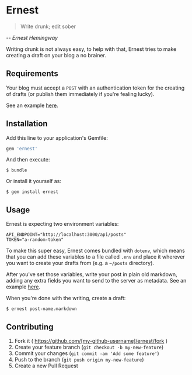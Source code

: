 # Ernest

> Write drunk; edit sober

-- *Ernest Hemingway*

Writing drunk is not always easy, to help with that, Ernest tries to make creating a draft on your blog a no brainer.

## Requirements

Your blog must accept a `POST` with an authentication token for the creating of drafts (or publish them immediately if you're fealing lucky).

See an example [here](https://github.com/groupbuddies/gb-blog).

## Installation

Add this line to your application's Gemfile:

```ruby
gem 'ernest'
```

And then execute:

    $ bundle

Or install it yourself as:

    $ gem install ernest

## Usage

Ernest is expecting two environment variables:

```
API_ENDPOINT="http://localhost:3000/api/posts"
TOKEN="a-random-token"
```

To make this super easy, Ernest comes bundled with `dotenv`, which means that you can add these variables to a file called `.env` and place it wherever you want to create your drafts from (e.g. a `~/posts` directory).

After you've set those variables, write your post in plain old markdown, adding any extra fields you want to send to the server as metadata. See an example [here](/examples/post-1.markdown.example).

When you're done with the writing, create a draft:

```
$ ernest post-name.markdown
```

## Contributing

1. Fork it ( https://github.com/[my-github-username]/ernest/fork )
2. Create your feature branch (`git checkout -b my-new-feature`)
3. Commit your changes (`git commit -am 'Add some feature'`)
4. Push to the branch (`git push origin my-new-feature`)
5. Create a new Pull Request
